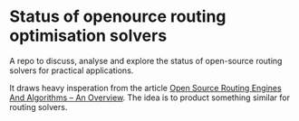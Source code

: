 # Status of openource routing optimisation solvers

A repo to discuss, analyse and explore the status of open-source routing solvers for practical applications.

It draws heavy insperation from the article [Open Source Routing Engines And Algorithms – An Overview](https://gis-ops.com/open-source-routing-engines-and-algorithms-an-overview/). The idea is to product something similar for routing solvers.
